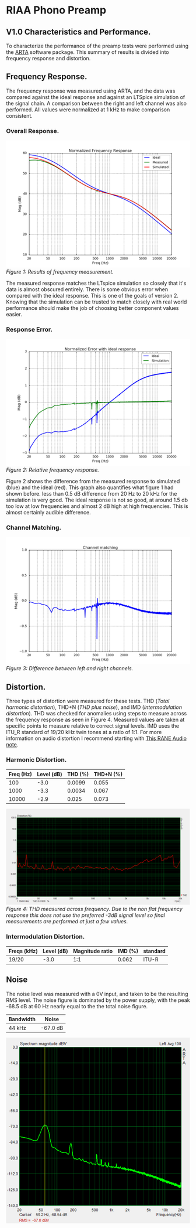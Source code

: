
# RIAA Phono Preamp
## V1.0 Characteristics and Performance.
To characterize the performance of the preamp tests were performed using the [ARTA](http://www.artalabs.hr/) software package. This summary of results is divided into frequency response and distortion.

## Frequency Response.
The frequency response was measured using ARTA, and the data was compared against the ideal response and against an LTSpice simulation of the signal chain. A comparison between the right and left channel was also performed. All values were normalized at 1 kHz to make comparison consistent.

### Overall Response.
![Frequency Response](Performance/figures/Normalized-response-comparison.png)
*Figure 1: Results of frequency measurement.*

The measured response matches the LTspice simulation so closely that it's data is almost obscured entirely. There is some obvious error when compared with the ideal response. This is one of the goals of version 2. Knowing that the simulation can be trusted to match closely with real world performance should make the job of choosing better component values easier.

### Response Error.
![Frequency Error](Performance/figures/Normalized-response-error.png)
*Figure 2: Relative frequency response.*

Figure 2 shows the difference from the measured response to simulated (blue) and the ideal (red). This graph also quantifies what figure 1 had shown before. less than 0.5 dB difference from 20 Hz to 20 kHz for the simulation is very good. The ideal response is not so good, at around 1.5 db too low at low frequencies and almost 2 dB high at high frequencies. This is almost certainly audible difference.

### Channel Matching.
![Channel Matching](Performance/figures/Channel-matching.png)
*Figure 3: Difference between left and right channels.*

## Distortion.
Three types of distortion were measured for these tests. THD (*Total harmonic distortion*), THD+N (*THD plus noise*), and IMD (*intermodulation distortion*). THD was checked for anomalies using steps to measure across the frequency response as seen in Figure 4. Measured values are taken at specific points to measure relative to correct signal levels. IMD uses the ITU_R standard of 19/20 kHz twin tones at a ratio of 1:1. For more information on audio distortion I recommend starting with [This RANE Audio note](http://www.rane.com/note145.html).

### Harmonic Distortion.

| Freq (Hz) | Level (dB) | THD (%) | THD+N (%) |
|-----------|------------|---------|-----------|
|       100 |       -3.0 |  0.0099 |     0.055 |
|      1000 |       -3.3 |  0.0034 |     0.067 |
|     10000 |       -2.9 |   0.025 |     0.073 |

![THD](Performance/figures/steps_thd_measurement.PNG)
*Figure 4: THD measured across frequency. Due to the non flat frequency response this does not use the preferred -3dB  signal level so final measurements are performed at just a few values.*

### Intermodulation Distortion.

| Freqs  (kHz) | Level (dB) | Magnitude ratio | IMD (%) | standard |
|--------------|------------|-----------------|---------|----------|
| 19/20        |       -3.0 | 1:1             |   0.062 | ITU-R    |

## Noise

The noise level was measured with a 0V input, and taken to be the resulting RMS level.
The noise figure is dominated by the power supply, with the peak -68.5 dB at 60 Hz nearly equal to the the total noise figure.

|Bandwidth |  Noise   |
|----------|----------|
|  44 kHz  | -67.0 dB |

![Noise measurement](Performance/figures/noise,-200db_source_measured.PNG)
